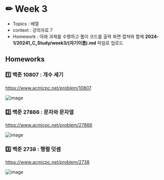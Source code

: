 # ✏ Week 3
- Topics : 배열
- context : 강의자료 7
- Homework : 아래 과제를 수행하고 풀이 코드를 출력 화면 캡쳐와 함께 **2024-1/20241_C_Study/week3/(자기이름).md** 파일로 업로드

  
## Homeworks
### 1️⃣ 백준 10807 : 개수 세기

https://www.acmicpc.net/problem/10807

![image](https://github.com/gnbhub/2024-1/assets/51956616/f688524c-a8ca-4c9f-aaa4-8c3e1a9a3666)


### 2️⃣ 백준 27866 : 문자와 문자열

https://www.acmicpc.net/problem/27866

![image](https://github.com/gnbhub/2024-1/assets/51956616/e47e787e-ecbc-411b-a7e8-a4d1b849f314)


### 3️⃣ 백준 2738 : 행렬 덧셈

https://www.acmicpc.net/problem/2738

![image](https://github.com/gnbhub/2024-1/assets/51956616/5cf24e72-83e4-4e8d-8606-eaa6e8a10039)

